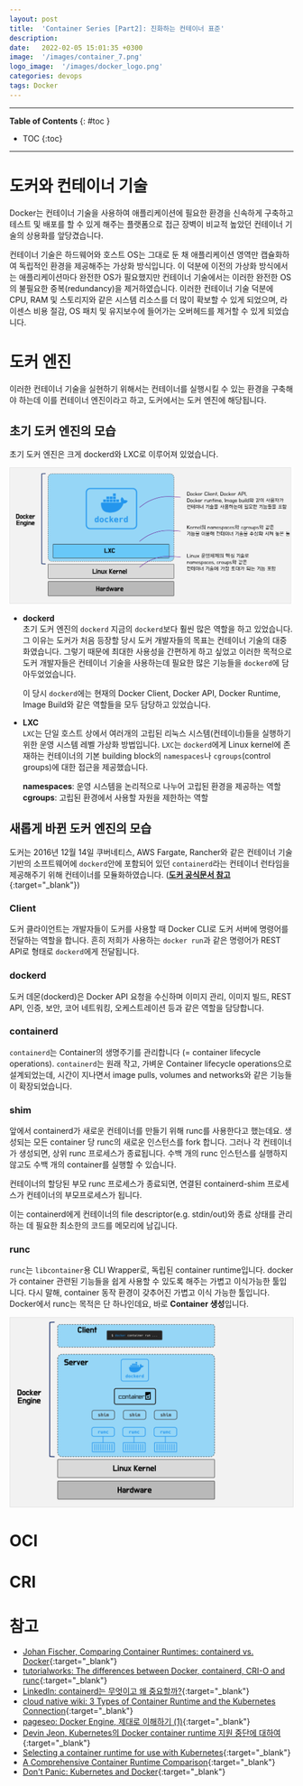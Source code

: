 ```yaml
---
layout: post
title:  'Container Series [Part2]: 진화하는 컨테이너 표준'
description: 
date:   2022-02-05 15:01:35 +0300
image:  '/images/container_7.png'
logo_image:  '/images/docker_logo.png'
categories: devops
tags: Docker
---
```

---

**Table of Contents**
{: #toc }
*  TOC
{:toc}

---

# 도커와 컨테이너 기술  
Docker는 컨테이너 기술을 사용하여 애플리케이션에 필요한 환경을 신속하게 구축하고 테스트 및 배포를 할 수 있게 해주는 플랫폼으로 접근 장벽이 비교적 높았던 컨테이너 기술의 상용화를 앞당겼습니다.  

컨테이너 기술은 하드웨어와 호스트 OS는 그대로 둔 채 애플리케이션 영역만 캡슐화하여 독립적인 환경을 제공해주는 가상화 방식입니다. 이 덕분에 이전의 가상화 방식에서는 애플리케이션마다 완전한 OS가 필요했지만 컨테이너 기술에서는 이러한 완전한 OS의 불필요한 중복(redundancy)을 제거하였습니다. 이러한 컨테이너 기술 덕분에 CPU, RAM 및 스토리지와 같은 시스템 리소스를 더 많이 확보할 수 있게 되었으며, 라이센스 비용 절감, OS 패치 및 유지보수에 들어가는 오버헤드를 제거할 수 있게 되었습니다.  

# 도커 엔진
이러한 컨테이너 기술을 실현하기 위해서는 컨테이너를 실행시킬 수 있는 환경을 구축해야 하는데 이를 컨테이너 엔진이라고 하고, 도커에서는 도커 엔진에 해당됩니다.  

## 초기 도커 엔진의 모습
초기 도커 엔진은 크게 dockerd와 LXC로 이루어져 있었습니다.  

![](/images/docker_26.png)

- **dockerd**  
  초기 도커 엔진의 `dockerd` 지금의 `dockerd`보다 훨씬 많은 역할을 하고 있었습니다. 그 이유는 도커가 처음 등장할 당시 도커 개발자들의 목표는 컨테이너 기술의 대중화였습니다. 그렇기 때문에 최대한 사용성을 간편하게 하고 싶었고 이러한 목적으로 도커 개발자들은 컨테이너 기술을 사용하는데 필요한 많은 기능들을 `dockerd`에 담아두었었습니다.  

  이 당시 `dockerd`에는 현재의 Docker Client, Docker API, Docker Runtime, Image Build와 같은 역할들을 모두 담당하고 있었습니다.  

- **LXC**  
  `LXC`는 단일 호스트 상에서 여러개의 고립된 리눅스 시스템(컨테이너)들을 실행하기 위한 운영 시스템 레벨 가상화 방법입니다. `LXC`는 `dockerd`에게 Linux kernel에 존재하는 컨테이너의 기본 building block의 `namespaces`나 `cgroups`(control groups)에 대한 접근을 제공했습니다.  

  **namespaces**: 운영 시스템을 논리적으로 나누어 고립된 환경을 제공하는 역할  
  **cgroups**: 고립된 환경에서 사용할 자원을 제한하는 역할  


## 새롭게 바뀐 도커 엔진의 모습
도커는 2016년 12월 14일 쿠버네티스, AWS Fargate, Rancher와 같은 컨테이너 기술 기반의 소프트웨어에 `dockerd`안에 포함되어 있던 `containerd`라는 컨테이너 런타임을 제공해주기 위해 컨테이너를 모듈화하였습니다. ([**도커 공식문서 참고**](https://www.docker.com/press-release/docker-extracts-and-donates-containerd-its-core-container-runtime-accelerate/){:target="_blank"})

### Client
도커 클라이언트는 개발자들이 도커를 사용할 때 Docker CLI로 도커 서버에 명령어를 전달하는 역할을 합니다. 흔히 저희가 사용하는 `docker run`과 같은 명령어가 REST API로 형태로 `dockerd`에게 전달됩니다.  

### dockerd
도커 데몬(dockerd)은 Docker API 요청을 수신하며 이미지 관리, 이미지 빌드, REST API, 인증, 보안, 코어 네트워킹, 오케스트레이션 등과 같은 역할을 담당합니다.  

### containerd
`containerd`는 Container의 생명주기를 관리합니다 (= container lifecycle operations).
`containerd`는 원래 작고, 가벼운 Container lifecycle operations으로 설계되었는데, 
시간이 지나면서 image pulls, volumes and networks와 같은 기능들이 확장되었습니다.  

### shim
앞에서 containerd가 새로운 컨테이너를 만들기 위해 runc를 사용한다고 했는데요. 
생성되는 모든 container 당 runc의 새로운 인스턴스를 fork 합니다. 
그러나 각 컨테이너가 생성되면, 상위 runc 프로세스가 종료됩니다.
수백 개의 runc 인스턴스를 실행하지 않고도 수백 개의 container를 실행할 수 있습니다.  

컨테이너의 할당된 부모 runc 프로세스가 종료되면, 연결된 containerd-shim 프로세스가 컨테이너의 부모프로세스가 됩니다.  

이는 containerd에게 컨테이너의 file descriptor(e.g. stdin/out)와 종료 상태를 관리하는 데 필요한 최소한의 코드를 메모리에 남깁니다.  

### runc
`runc`는 `libcontainer`용 CLI Wrapper로, 독립된 container runtime입니다.
docker가 container 관련된 기능들을 쉽게 사용할 수 있도록 해주는 가볍고 이식가능한 툴입니다.
다시 말해, container 동작 환경이 갖추어진 가볍고 이식 가능한 툴입니다.
Docker에서 runc는 목적은 단 하나인데요, 바로 **Container 생성**입니다.

![](/images/docker_25.png)

# OCI

# CRI

# 참고
- [Johan Fischer, Comparing Container Runtimes: containerd vs. Docker](https://earthly.dev/blog/containerd-vs-docker/){:target="_blank"}
- [tutorialworks: The differences between Docker, containerd, CRI-O and runc](https://www.tutorialworks.com/difference-docker-containerd-runc-crio-oci/){:target="_blank"}
- [LinkedIn: containerd는 무엇이고 왜 중요할까?](https://kr.linkedin.com/pulse/containerd는-무엇이고-왜-중요할까-sean-lee){:target="_blank"}
- [cloud native wiki: 3 Types of Container Runtime and the Kubernetes Connection](https://www.aquasec.com/cloud-native-academy/container-security/container-runtime/){:target="_blank"}
- [pageseo: Docker Engine, 제대로 이해하기 (1)](https://gngsn.tistory.com/128){:target="_blank"}
- [Devin Jeon, Kubernetes의 Docker container runtime 지원 중단에 대하여](https://blog.hyojun.me/5){:target="_blank"}
- [Selecting a container runtime for use with Kubernetes](https://joejulian.name/post/kubernetes-container-engine-comparison/){:target="_blank"}
- [A Comprehensive Container Runtime Comparison](https://www.capitalone.com/tech/cloud/container-runtime/){:target="_blank"}
- [Don't Panic: Kubernetes and Docker](https://kubernetes.io/blog/2020/12/02/dont-panic-kubernetes-and-docker/){:target="_blank"}